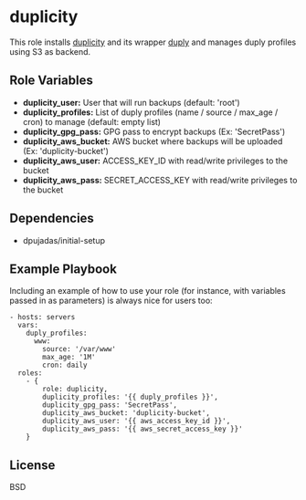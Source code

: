 duplicity
=========

This role installs [duplicity](http://duplicity.nongnu.org/) and its wrapper [duply](http://duply.net/) and manages duply profiles using S3 as backend.

Role Variables
--------------

* **duplicity_user:** User that will run backups (default: 'root')
* **duplicity_profiles:** List of duply profiles (name / source / max_age / cron) to manage (default: empty list)
* **duplicity_gpg_pass:** GPG pass to encrypt backups (Ex: 'SecretPass')
* **duplicity_aws_bucket:** AWS bucket where backups will be uploaded (Ex: 'duplicity-bucket')
* **duplicity_aws_user:** ACCESS_KEY_ID with read/write privileges to the bucket
* **duplicity_aws_pass:** SECRET_ACCESS_KEY with read/write privileges to the bucket

Dependencies
------------

* dpujadas/initial-setup

Example Playbook
----------------

Including an example of how to use your role (for instance, with variables passed in as parameters) is always nice for users too:

    - hosts: servers
      vars:
        duply_profiles:
          www:
            source: '/var/www'
            max_age: '1M'
            cron: daily
      roles:
        - {
            role: duplicity,
            duplicity_profiles: '{{ duply_profiles }}',
            duplicity_gpg_pass: 'SecretPass',
            duplicity_aws_bucket: 'duplicity-bucket',
            duplicity_aws_user: '{{ aws_access_key_id }}',
            duplicity_aws_pass: '{{ aws_secret_access_key }}'
        }

License
-------

BSD
